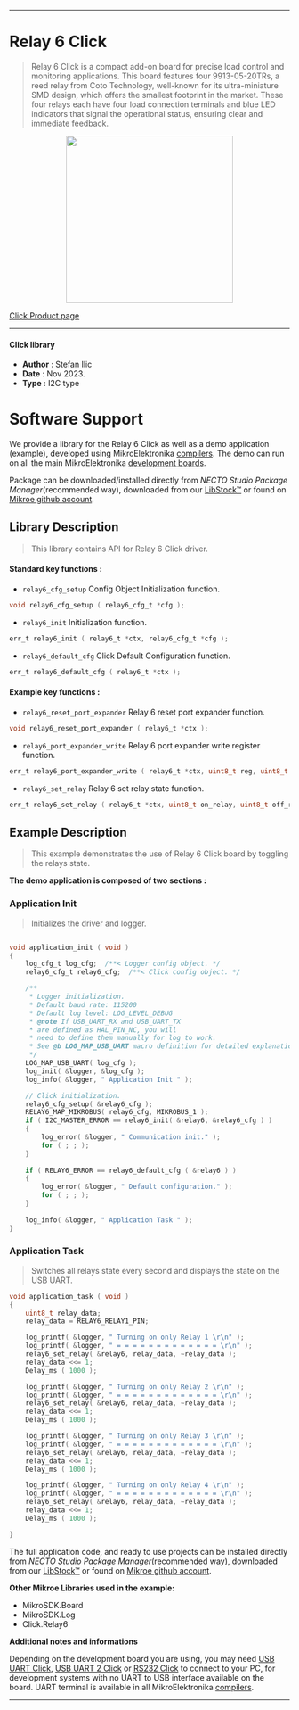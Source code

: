 
---
# Relay 6 Click

> Relay 6 Click is a compact add-on board for precise load control and monitoring applications. This board features four 9913-05-20TRs, a reed relay from Coto Technology, well-known for its ultra-miniature SMD design, which offers the smallest footprint in the market. These four relays each have four load connection terminals and blue LED indicators that signal the operational status, ensuring clear and immediate feedback.

<p align="center">
  <img src="https://download.mikroe.com/images/click_for_ide/relay6_click.png" height=300px>
</p>

[Click Product page](https://www.mikroe.com/relay-6-click)

---


#### Click library

- **Author**        : Stefan Ilic
- **Date**          : Nov 2023.
- **Type**          : I2C type


# Software Support

We provide a library for the Relay 6 Click
as well as a demo application (example), developed using MikroElektronika
[compilers](https://www.mikroe.com/necto-studio).
The demo can run on all the main MikroElektronika [development boards](https://www.mikroe.com/development-boards).

Package can be downloaded/installed directly from *NECTO Studio Package Manager*(recommended way), downloaded from our [LibStock&trade;](https://libstock.mikroe.com) or found on [Mikroe github account](https://github.com/MikroElektronika/mikrosdk_click_v2/tree/master/clicks).

## Library Description

> This library contains API for Relay 6 Click driver.

#### Standard key functions :

- `relay6_cfg_setup` Config Object Initialization function.
```c
void relay6_cfg_setup ( relay6_cfg_t *cfg );
```

- `relay6_init` Initialization function.
```c
err_t relay6_init ( relay6_t *ctx, relay6_cfg_t *cfg );
```

- `relay6_default_cfg` Click Default Configuration function.
```c
err_t relay6_default_cfg ( relay6_t *ctx );
```

#### Example key functions :

- `relay6_reset_port_expander` Relay 6 reset port expander function.
```c
void relay6_reset_port_expander ( relay6_t *ctx );
```

- `relay6_port_expander_write` Relay 6 port expander write register function.
```c
err_t relay6_port_expander_write ( relay6_t *ctx, uint8_t reg, uint8_t data_in );
```

- `relay6_set_relay` Relay 6 set relay state function.
```c
err_t relay6_set_relay ( relay6_t *ctx, uint8_t on_relay, uint8_t off_relay );
```

## Example Description

> This example demonstrates the use of Relay 6 Click board by toggling the relays state.

**The demo application is composed of two sections :**

### Application Init

> Initializes the driver and logger.

```c

void application_init ( void ) 
{
    log_cfg_t log_cfg;  /**< Logger config object. */
    relay6_cfg_t relay6_cfg;  /**< Click config object. */

    /** 
     * Logger initialization.
     * Default baud rate: 115200
     * Default log level: LOG_LEVEL_DEBUG
     * @note If USB_UART_RX and USB_UART_TX 
     * are defined as HAL_PIN_NC, you will 
     * need to define them manually for log to work. 
     * See @b LOG_MAP_USB_UART macro definition for detailed explanation.
     */
    LOG_MAP_USB_UART( log_cfg );
    log_init( &logger, &log_cfg );
    log_info( &logger, " Application Init " );

    // Click initialization.
    relay6_cfg_setup( &relay6_cfg );
    RELAY6_MAP_MIKROBUS( relay6_cfg, MIKROBUS_1 );
    if ( I2C_MASTER_ERROR == relay6_init( &relay6, &relay6_cfg ) ) 
    {
        log_error( &logger, " Communication init." );
        for ( ; ; );
    }
    
    if ( RELAY6_ERROR == relay6_default_cfg ( &relay6 ) )
    {
        log_error( &logger, " Default configuration." );
        for ( ; ; );
    }
    
    log_info( &logger, " Application Task " );
}

```

### Application Task

> Switches all relays state every second and displays the state on the USB UART.

```c
void application_task ( void ) 
{
    uint8_t relay_data;
    relay_data = RELAY6_RELAY1_PIN;

    log_printf( &logger, " Turning on only Relay 1 \r\n" );
    log_printf( &logger, " = = = = = = = = = = = = = \r\n" );
    relay6_set_relay( &relay6, relay_data, ~relay_data );
    relay_data <<= 1;
    Delay_ms ( 1000 );

    log_printf( &logger, " Turning on only Relay 2 \r\n" );
    log_printf( &logger, " = = = = = = = = = = = = = \r\n" );
    relay6_set_relay( &relay6, relay_data, ~relay_data );
    relay_data <<= 1;
    Delay_ms ( 1000 );

    log_printf( &logger, " Turning on only Relay 3 \r\n" );
    log_printf( &logger, " = = = = = = = = = = = = = \r\n" );
    relay6_set_relay( &relay6, relay_data, ~relay_data );
    relay_data <<= 1;
    Delay_ms ( 1000 );

    log_printf( &logger, " Turning on only Relay 4 \r\n" );
    log_printf( &logger, " = = = = = = = = = = = = = \r\n" );
    relay6_set_relay( &relay6, relay_data, ~relay_data );
    relay_data <<= 1;
    Delay_ms ( 1000 );

}
```

The full application code, and ready to use projects can be installed directly from *NECTO Studio Package Manager*(recommended way), downloaded from our [LibStock&trade;](https://libstock.mikroe.com) or found on [Mikroe github account](https://github.com/MikroElektronika/mikrosdk_click_v2/tree/master/clicks).

**Other Mikroe Libraries used in the example:**

- MikroSDK.Board
- MikroSDK.Log
- Click.Relay6

**Additional notes and informations**

Depending on the development board you are using, you may need
[USB UART Click](https://www.mikroe.com/usb-uart-click),
[USB UART 2 Click](https://www.mikroe.com/usb-uart-2-click) or
[RS232 Click](https://www.mikroe.com/rs232-click) to connect to your PC, for
development systems with no UART to USB interface available on the board. UART
terminal is available in all MikroElektronika
[compilers](https://shop.mikroe.com/compilers).

---
